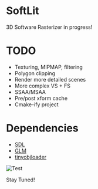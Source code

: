# SoftLit

3D Software Rasterizer in progress!

# TODO
- Texturing, MIPMAP, filtering
- Polygon clipping
- Render more detailed scenes
- More complex VS + FS
- SSAA/MSAA
- Pre/post xform cache
- Cmake-ify project

# Dependencies
- [SDL](https://www.libsdl.org/)
- [GLM](http://glm.g-truc.net/0.9.8/index.html)
- [tinyobjloader](http://syoyo.github.io/tinyobjloader/)

![Test](http://imgur.com/Z0xZwuD.png)

Stay Tuned!
